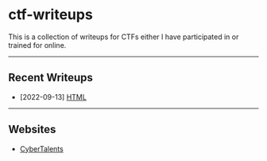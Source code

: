 # ctf-writeups

This is a collection of writeups for CTFs either I have participated in or trained for online.

---

## Recent Writeups

- [2022-09-13] [HTML](./CyberTalents/Introduction-to-Cybersecurity/lesson-3.md)

---

## Websites

- [CyberTalents](./CyberTalents/README.md)
